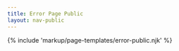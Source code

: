 ```yaml
---
title: Error Page Public
layout: nav-public
---
```


{% include 'markup/page-templates/error-public.njk' %}